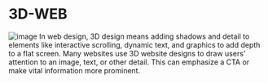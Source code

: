 # 3D-WEB
![image](https://github.com/ayush-py-c/3D-WEB/assets/85986862/c87830cd-3ba3-4842-9793-b4e534447c62)
In web design, 3D design means adding shadows and detail to elements like interactive scrolling, dynamic text, and graphics to add depth to a flat screen. Many websites use 3D website designs to draw users’ attention to an image, text, or other detail. This can emphasize a CTA or make vital information more prominent.

